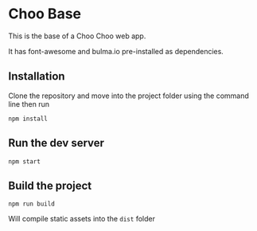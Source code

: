# Choo Base

This is the base of a Choo Choo web app.

It has font-awesome and bulma.io pre-installed as dependencies.

## Installation

Clone the repository and move into the project folder using the command line then run

```shell
npm install
```

## Run the dev server

```
npm start
```

## Build the project

```
npm run build
```

Will compile static assets into the `dist` folder
